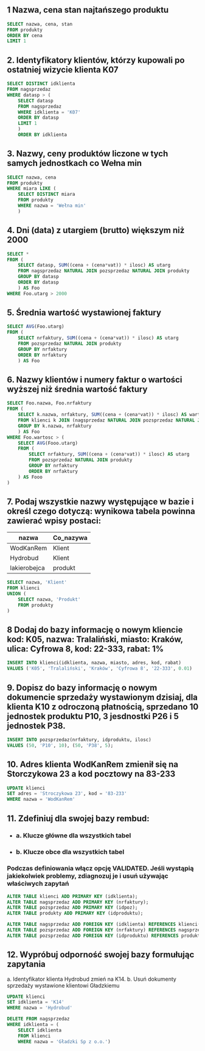 ## 1 Nazwa, cena stan najtańszego produktu
```sql
SELECT nazwa, cena, stan
FROM produkty
ORDER BY cena
LIMIT 1
```
## 2. Identyfikatory klientów, którzy kupowali po ostatniej wizycie klienta K07
```sql
SELECT DISTINCT idklienta
FROM nagsprzedaz
WHERE datasp > (
	SELECT datasp
	FROM nagsprzedaz
	WHERE idklienta = 'K07'
	ORDER BY datasp
	LIMIT 1
	)
	ORDER BY idklienta
```
## 3. Nazwy, ceny produktów liczone w tych samych jednostkach co Wełna min
```sql
SELECT nazwa, cena
FROM produkty
WHERE miara LIKE (
	SELECT DISTINCT miara
	FROM produkty
	WHERE nazwa = 'Wełna min'
	)
```
## 4. Dni (data) z utargiem (brutto) większym niż 2000
```sql
SELECT *
FROM (
	SELECT datasp, SUM((cena + (cena*vat)) * ilosc) AS utarg
	FROM nagsprzedaz NATURAL JOIN pozsprzedaz NATURAL JOIN produkty
	GROUP BY datasp
	ORDER BY datasp
	) AS Foo
WHERE Foo.utarg > 2000
```
## 5. Średnia wartość wystawionej faktury
```sql
SELECT AVG(Foo.utarg)
FROM (
	SELECT nrfaktury, SUM((cena + (cena*vat)) * ilosc) AS utarg
	FROM pozsprzedaz NATURAL JOIN produkty
	GROUP BY nrfaktury
	ORDER BY nrfaktury
	) AS Foo
```
## 6. Nazwy klientów i numery faktur o wartości wyższej niż średnia wartość faktury
```sql
SELECT Foo.nazwa, Foo.nrfaktury
FROM (
	SELECT k.nazwa, nrfaktury, SUM((cena + (cena*vat)) * ilosc) AS wartosc
	FROM klienci k JOIN (nagsprzedaz NATURAL JOIN pozsprzedaz NATURAL JOIN produkty) USING (idklienta)
	GROUP BY k.nazwa, nrfaktury
	) AS Foo
WHERE Foo.wartosc > (
	SELECT AVG(Fooo.utarg)
	FROM (
		SELECT nrfaktury, SUM((cena + (cena*vat)) * ilosc) AS utarg
		FROM pozsprzedaz NATURAL JOIN produkty
		GROUP BY nrfaktury
		ORDER BY nrfaktury
	) AS Fooo
)
```
## 7. Podaj wszystkie nazwy występujące w bazie i określ czego dotyczą: wynikowa tabela powinna zawierać wpisy postaci:
|nazwa|Co_nazywa|
|-------|--------|
|WodKanRem|Klient|
|Hydrobud|Klient|
|lakierobejca|produkt|
```sql
SELECT nazwa, 'Klient'
FROM klienci
UNION (
	SELECT nazwa, 'Produkt'
	FROM produkty
)
```
## 8 Dodaj do bazy informację o nowym kliencie kod: K05, nazwa: Tralaliński, miasto: Kraków, ulica: Cyfrowa 8, kod: 22-333, rabat: 1%
```sql
INSERT INTO klienci(idklienta, nazwa, miasto, adres, kod, rabat)
VALUES ('K05', 'Tralaliński', 'Kraków', 'Cyfrowa 8', '22-333', 0.01)
```
## 9. Dopisz do bazy informację o nowym dokumencie sprzedaży wystawionym dzisiaj, dla klienta K10 z odroczoną płatnością, sprzedano 10 jednostek produktu P10, 3 jesdnostki P26 i 5 jednostek P38.
```sql
INSERT INTO pozsprzedaz(nrfaktury, idproduktu, ilosc)
VALUES (50, 'P10', 10), (50, 'P38', 5);
```
## 10. Adres klienta WodKanRem zmienił się na Storczykowa 23 a kod pocztowy na 83-233
```sql
UPDATE klienci
SET adres = 'Stroczykowa 23', kod = '83-233'
WHERE nazwa = 'WodKanRem'
```
## 11. Zdefiniuj dla swojej bazy rembud:
- ### a. Klucze główne dla wszystkich tabel
- ### b. Klucze obce dla wszystkich tabel
### Podczas definiowania włącz opcję VALIDATED. Jeśli wystąpią jakiekolwiek problemy, zdiagnozuj je i usuń używając właściwych zapytań
```sql
ALTER TABLE klienci ADD PRIMARY KEY (idklienta);
ALTER TABLE nagsprzedaz ADD PRIMARY KEY (nrfaktury);
ALTER TABLE pozsprzedaz ADD PRIMARY KEY (idpoz);
ALTER TABLE produkty ADD PRIMARY KEY (idproduktu);

ALTER TABLE nagsprzedaz ADD FOREIGN KEY (idklienta) REFERENCES klienci(idklienta)
ALTER TABLE pozsprzedaz ADD FOREIGN KEY (nrfaktury) REFERENCES nagsprzedaz(nrfaktury)
ALTER TABLE pozsprzedaz ADD FOREIGN KEY (idproduktu) REFERENCES produkty(idproduktu)
```
## 12. Wypróbuj odporność swojej bazy formułując zapytania
a. Identyfikator klienta Hydrobud zmień na K14.
b. Usuń dokumenty sprzedaży wystawione klientowi Gładzkiemu
```sql
UPDATE klienci
SET idklienta = 'K14'
WHERE nazwa = 'Hydrobud'

DELETE FROM nagsprzedaz
WHERE idklienta = (
	SELECT idklienta
	FROM klienci
	WHERE nazwa = 'Gładzki Sp z o.o.')
```